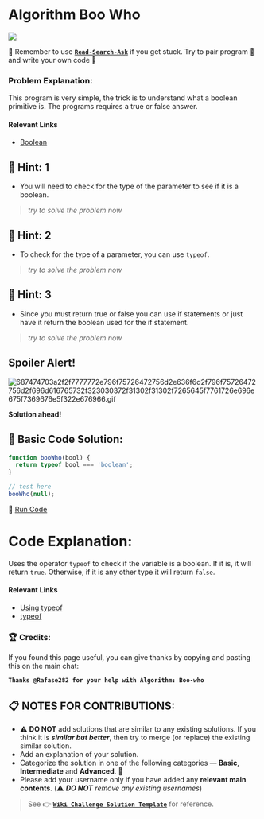 # Algorithm Boo Who

![](https://i.imgur.com/CgROCEF.jpg)

:triangular_flag_on_post: Remember to use [**`Read-Search-Ask`**](FreeCodeCamp-Get-Help) if you get stuck. Try to pair program :busts_in_silhouette: and write your own code :pencil:

### Problem Explanation:

This program is very simple, the trick is to understand what a boolean primitive is. The programs requires a true or false answer.

#### Relevant Links

- [Boolean](https://developer.mozilla.org/en-US/docs/Web/JavaScript/Reference/Global_Objects/Boolean)

## :speech_balloon: Hint: 1

- You will need to check for the type of the parameter to see if it is a boolean.

> _try to solve the problem now_

## :speech_balloon: Hint: 2

- To check for the type of a parameter, you can use `typeof`.

> _try to solve the problem now_

## :speech_balloon: Hint: 3

- Since you must return true or false you can use if statements or just have it return the boolean used for the if statement.

> _try to solve the problem now_

## Spoiler Alert!

![687474703a2f2f7777772e796f75726472756d2e636f6d2f796f75726472756d2f696d616765732f323030372f31302f31302f7265645f7761726e696e675f7369676e5f322e676966.gif](https://files.gitter.im/FreeCodeCamp/Wiki/nlOm/thumb/687474703a2f2f7777772e796f75726472756d2e636f6d2f796f75726472756d2f696d616765732f323030372f31302f31302f7265645f7761726e696e675f7369676e5f322e676966.gif)

**Solution ahead!**

## :beginner: Basic Code Solution:

```javascript
function booWho(bool) {
  return typeof bool === 'boolean';
}

// test here
booWho(null);
```

:rocket: [Run Code](https://repl.it/CLnK/0)

# Code Explanation:

Uses the operator `typeof` to check if the variable is a boolean. If it is, it will return `true`. Otherwise, if it is any other type it will return `false`.

#### Relevant Links

- [Using typeof](Challenge-Using-Typeof.md)
- [typeof](https://developer.mozilla.org/en-US/docs/Web/JavaScript/Reference/Operators/typeof)

### :trophy: Credits:

If you found this page useful, you can give thanks by copying and pasting this on the main chat:

**`Thanks @Rafase282 for your help with Algorithm: Boo-who`**

## :clipboard: NOTES FOR CONTRIBUTIONS:

- :warning: **DO NOT** add solutions that are similar to any existing solutions. If you think it is **_similar but better_**, then try to merge (or replace) the existing similar solution.
- Add an explanation of your solution.
- Categorize the solution in one of the following categories &mdash; **Basic**, **Intermediate** and **Advanced**. :traffic_light:
- Please add your username only if you have added any **relevant main contents**. (:warning: **_DO NOT_** _remove any existing usernames_)

> See :point_right: [**`Wiki Challenge Solution Template`**](Wiki-Template-Challenge-Solution.md) for reference.
